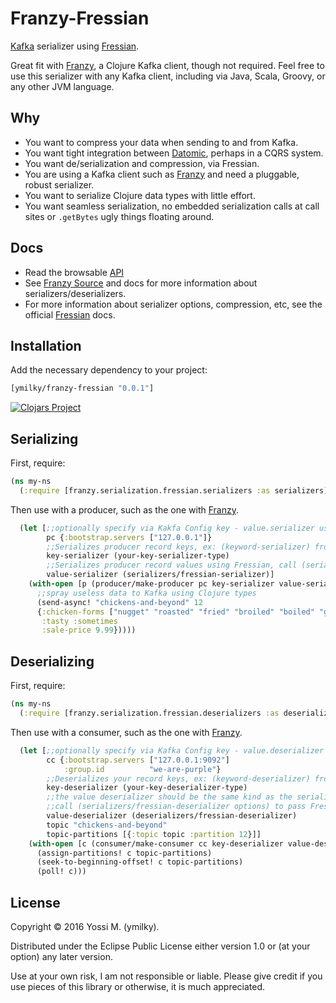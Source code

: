 # Franzy-Fressian

[Kafka](http://kafka.apache.org/documentation.html) serializer using [Fressian](https://github.com/Datomic/fressian).

Great fit with [Franzy](https://github.com/ymilky/franzy), a Clojure Kafka client, though not required. Feel free to use this serializer with any Kafka client, including via Java, Scala, Groovy, or any other JVM language.

## Why

* You want to compress your data when sending to and from Kafka.
* You want tight integration between [Datomic](http://www.datomic.com), perhaps in a CQRS system.
* You want de/serialization and compression, via Fressian.
* You are using a Kafka client such as [Franzy](https://github.com/ymilky/franzy) and need a pluggable, robust serializer.
* You want to serialize Clojure data types with little effort.
* You want seamless serialization, no embedded serialization calls at call sites or `.getBytes` ugly things floating around.

## Docs

* Read the browsable [API](http://ymilky.github.io/franzy-fressian/api/index.html)
* See [Franzy Source](https://github.com/ymilky/franzy) and docs for more information about serializers/deserializers.
* For more information about serializer options, compression, etc, see the official [Fressian](https://github.com/Datomic/fressian) docs.

## Installation

Add the necessary dependency to your project:

```clojure
[ymilky/franzy-fressian "0.0.1"]
```

[![Clojars Project](https://img.shields.io/clojars/v/ymilky/franzy-fressian.svg)](https://clojars.org/ymilky/franzy-fressian)

## Serializing

First, require:

```clojure
(ns my-ns
  (:require [franzy.serialization.fressian.serializers :as serializers]))
```

Then use with a producer, such as the one with [Franzy](https://github.com/ymilky/franzy).

```clojure
  (let [;;optionally specify via Kakfa Config key - value.serializer using fully qualified class name
        pc {:bootstrap.servers ["127.0.0.1"]}
        ;;Serializes producer record keys, ex: (keyword-serializer) from Franzy
        key-serializer (your-key-serializer-type)
        ;;Serializes producer record values using Fressian, call (serializers/fressian-serializer options) to pass Fressian options
        value-serializer (serializers/fressian-serializer)]
    (with-open [p (producer/make-producer pc key-serializer value-serializer)]
      ;;spray useless data to Kafka using Clojure types
      (send-async! "chickens-and-beyond" 12
      {:chicken-forms ["nugget" "roasted" "fried" "broiled" "boiled" "grilled" "floor dropped"]
       :tasty :sometimes
       :sale-price 9.99}))))
```

## Deserializing

First, require:

```clojure
(ns my-ns
  (:require [franzy.serialization.fressian.deserializers :as deserializers]))
```

Then use with a consumer, such as the one with [Franzy](https://github.com/ymilky/franzy).

```clojure
  (let [;;optionally specify via Kafka Config key - value.deserializer using fully qualified class name
        cc {:bootstrap.servers ["127.0.0.1:9092"]
            :group.id          "we-are-purple"}
        ;;Deserializes your record keys, ex: (keyword-deserializer) from Franzy
        key-deserializer (your-key-deserializer-type)
        ;;the value deserializer should be the same kind as the serializer, don't mix and match
        ;;call (serializers/fressian-deserializer options) to pass Fressian options
        value-deserializer (deserializers/fressian-deserializer)
        topic "chickens-and-beyond"
        topic-partitions [{:topic topic :partition 12}]]
    (with-open [c (consumer/make-consumer cc key-deserializer value-deserializer)]
      (assign-partitions! c topic-partitions)
      (seek-to-beginning-offset! c topic-partitions)
      (poll! c)))
```

## License

Copyright © 2016 Yossi M. (ymilky).

Distributed under the Eclipse Public License either version 1.0 or (at your option) any later version.

Use at your own risk, I am not responsible or liable. Please give credit if you use pieces of this library or otherwise, it is much appreciated.
